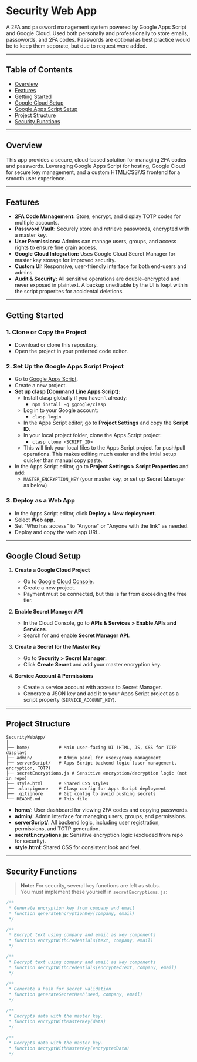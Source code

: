 # Security Web App

A 2FA and password management system powered by Google Apps Script and Google Cloud. Used both personally and professionally to store emails, passowords, and 2FA codes. Passwords are optional as best practice would be to keep them seporate, but due to request were added. 

---

## Table of Contents
- [Overview](#overview)
- [Features](#features)
- [Getting Started](#getting-started)
- [Google Cloud Setup](#google-cloud-setup)
- [Google Apps Script Setup](#google-apps-script-setup)
- [Project Structure](#project-structure)
- [Security Functions](#security-functions)

---

## Overview

This app provides a secure, cloud-based solution for managing 2FA codes and passwords. Leveraging Google Apps Script for hosting, Google Cloud for secure key management, and a custom HTML/CSS/JS frontend for a smooth user experience.

---

## Features

- **2FA Code Management:** Store, encrypt, and display TOTP codes for multiple accounts.
- **Password Vault:** Securely store and retrieve passwords, encrypted with a master key.
- **User Permissions:** Admins can manage users, groups, and access rights to ensure fine grain access.
- **Google Cloud Integration:** Uses Google Cloud Secret Manager for master key storage for improved security.
- **Custom UI:** Responsive, user-friendly interface for both end-users and admins.
- **Audit & Security:** All sensitive operations are double-encrypted and never exposed in plaintext. A backup uneditable by the UI is kept within the script properites for accidental deletions.

---

## Getting Started

### 1. Clone or Copy the Project
- Download or clone this repository.
- Open the project in your preferred code editor.

### 2. Set Up the Google Apps Script Project
- Go to [Google Apps Script](https://script.google.com).
- Create a new project.
- **Set up clasp (Command Line Apps Script):**
  - Install clasp globally if you haven't already:
    - `npm install -g @google/clasp`
  - Log in to your Google account:
    - `clasp login`
  - In the Apps Script editor, go to **Project Settings** and copy the **Script ID**.
  - In your local project folder, clone the Apps Script project:
    - `clasp clone <SCRIPT_ID>`
  - This will link your local files to the Apps Script project for push/pull operations. This makes editing much easier and the intial setup quicker than manual copy paste.
- In the Apps Script editor, go to **Project Settings > Script Properties** and add:
  - `MASTER_ENCRYPTION_KEY` (your master key, or set up Secret Manager as below)

### 3. Deploy as a Web App
- In the Apps Script editor, click **Deploy > New deployment**.
- Select **Web app**.
- Set "Who has access" to "Anyone" or "Anyone with the link" as needed.
- Deploy and copy the web app URL.

---

## Google Cloud Setup

1. **Create a Google Cloud Project**
   - Go to [Google Cloud Console](https://console.cloud.google.com/).
   - Create a new project.
   - Payment must be connected, but this is far from exceeding the free tier.

2. **Enable Secret Manager API**
   - In the Cloud Console, go to **APIs & Services > Enable APIs and Services**.
   - Search for and enable **Secret Manager API**.

3. **Create a Secret for the Master Key**
   - Go to **Security > Secret Manager**.
   - Click **Create Secret** and add your master encryption key.

4. **Service Account & Permissions**
   - Create a service account with access to Secret Manager.
   - Generate a JSON key and add it to your Apps Script project as a script property (`SERVICE_ACCOUNT_KEY`).

---

## Project Structure

```
SecurityWebApp/
│
├── home/           # Main user-facing UI (HTML, JS, CSS for TOTP display)
├── admin/          # Admin panel for user/group management
├── serverScript/   # Apps Script backend logic (user management, encryption, TOTP)
├── secretEncryptions.js # Sensitive encryption/decryption logic (not in repo)
├── style.html      # Shared CSS styles
├── .claspignore    # Clasp config for Apps Script deployment
├── .gitignore      # Git config to avoid pushing secrets
└── README.md       # This file
```

- **home/**: User dashboard for viewing 2FA codes and copying passwords.
- **admin/**: Admin interface for managing users, groups, and permissions.
- **serverScript/**: All backend logic, including user registration, permissions, and TOTP generation.
- **secretEncryptions.js**: Sensitive encryption logic (excluded from repo for security).
- **style.html**: Shared CSS for consistent look and feel.

---

## Security Functions

> **Note:** For security, several key functions are left as stubs.  
> You must implement these yourself in `secretEncryptions.js`:

```js
/**
 * Generate encryption key from company and email
 * function generateEncryptionKey(company, email)
 */

/**
 * Encrypt text using company and email as key components
 * function encryptWithCredentials(text, company, email)
 */

/**
 * Decrypt text using company and email as key components
 * function decryptWithCredentials(encryptedText, company, email)
 */

/**
 * Generate a hash for secret validation
 * function generateSecretHash(seed, company, email)
 */

/**
 * Encrypts data with the master key.
 * function encryptWithMasterKey(data)
 */

/**
 * Decrypts data with the master key.
 * function decryptWithMasterKey(encryptedData)
 */
```